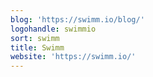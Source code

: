```yaml
---
blog: 'https://swimm.io/blog/'
logohandle: swimmio
sort: swimm
title: Swimm
website: 'https://swimm.io/'
---
```

